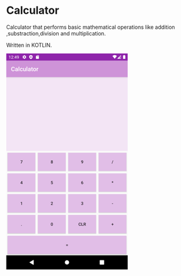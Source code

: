# Calculator
Calculator that performs basic mathematical operations like addition ,substraction,division and multiplication.

Written in KOTLIN.


![](images/SS.png)
